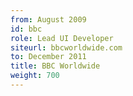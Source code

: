 ```yaml
---
from: August 2009
id: bbc
role: Lead UI Developer
siteurl: bbcworldwide.com
to: December 2011
title: BBC Worldwide
weight: 700
---
```

